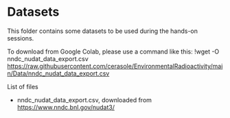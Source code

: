 # Datasets

This folder contains some datasets to be used during the hands-on sessions.

To download from Google Colab, please use a command like this:
!wget -O nndc_nudat_data_export.csv https://raw.githubusercontent.com/cerasole/EnvironmentalRadioactivity/main/Data/nndc_nudat_data_export.csv

List of files
 - nndc_nudat_data_export.csv, downloaded from https://www.nndc.bnl.gov/nudat3/
